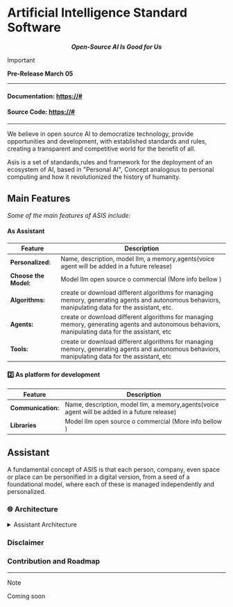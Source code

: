 # <span>Artificial Intelligence Standard Software </span>

<p align="center">
    <strong><em>Open-Source AI Is Good for Us</em></strong>
</p>

> [!IMPORTANT]
> **Pre-Release March 05**

---

#### **Documentation**: <a href="https://asis/#" target="_blank">https://#</a>

#### **Source Code**: <a href="https://#" target="_blank">https://#</a>

---

We believe in open source AI to democratize technology, provide opportunities and development,
with established standards and rules, creating a transparent and competitive world for the benefit of all.

Asis is a set of standards,rules and framework for the deployment of an ecosystem of AI, based in "Personal AI", Concept analogous to personal computing and how it revolutionized the history of humanity.

## Main Features

<p>
    <em>Some of the main features of ASIS include:</em>
</p>

#### As Assistant

| Feature               | Description                                                                                                                                        |
| --------------------- | -------------------------------------------------------------------------------------------------------------------------------------------------- |
| **Personalized:**     | Name, description, model llm, a memory,agents(voice agent will be added in a future release)                                                       |
| **Choose the Model:** | Model llm open source o commercial (More info bellow )                                                                                             |
| **Algorithms:**       | create or download different algorithms for managing memory, generating agents and autonomous behaviors, manipulating data for the assistant, etc. |
| **Agents:**           | create or download different algorithms for managing memory, generating agents and autonomous behaviors, manipulating data for the assistant, etc  |
| **Tools:**            | create or download different algorithms for managing memory, generating agents and autonomous behaviors, manipulating data for the assistant, etc  |

#### :two: As platform for development

| Feature            | Description                                                                                  |
| ------------------ | -------------------------------------------------------------------------------------------- |
| **Communication:** | Name, description, model llm, a memory,agents(voice agent will be added in a future release) |
| **Libraries**      | Model llm open source o commercial (More info bellow )                                       |

## Assistant

A fundamental concept of ASIS is that each person, company, even space or place can be personified in a digital version, from a seed of a foundational model, where each of these is managed independently and personalized.

### 🌐 Architecture

</a>
<details>
<summary>Assistant Architecture</summary>

![Assistant Architecture](/source/Frame1.png)

#### 🔨 System tools

These are tools by default:

- **Open stream:** Agent specialized for navigating the web, opening and working autonomously in programs.

- **Voice:** Personalize your assistant's voice, convert voices, and more.

- **Multimedia generator:** Agent specific for generating images and video, and modifying them.

- **Asis Chat:** Agent specific for chatting between assistants, exchanging information about patterns, schedules, and more, through a friend request.

> More tools will be added in the future

#### 💡 Memory

The memory of assistants will be managed by different algorithms for long-term and short-term storage of basic information.

> Images, videos, and more complicated algorithms will be added in the future.

#### :brain: Super Agent

The super agent is the main agent. It receives all the information from its environment, handles decisions, and communicates with the main model to solve complex problems in an autonomous and self-improving way.

#### 📖 Agents

An intelligent agent is an entity capable of perceiving its environment, processing such perceptions, and responding or acting in said environment in a rational manner to achieve objectives.

> We are interested in applying code from <a href=https://github.com/Significant-Gravitas/AutoGPT target="_blank">AutoGPT</a>, which is an open-source project for creating agents.

</details>

### Disclaimer

### Contribution and Roadmap

---

> [!Note]
> Coming soon
